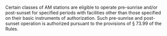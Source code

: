 Certain classes of AM stations are eligible to operate pre-sunrise and/or post-sunset for specified periods with facilities other than those specified on their basic instruments of authorization. Such pre-sunrise and post-sunset operation is authorized pursuant to the provisions of § 73.99 of the Rules.

